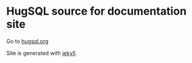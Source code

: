 # HugSQL source for documentation site

Go to [hugsql.org](http://hugsql.org)

Site is generated with [jekyll](https://jekyllrb.com/).
